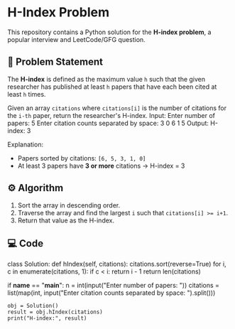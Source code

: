 # H-Index Problem
This repository contains a Python solution for the **H-index problem**, a popular interview and LeetCode/GFG question.

## 📌 Problem Statement
The **H-index** is defined as the maximum value `h` such that the given researcher has published at least `h` papers that have each been cited at least `h` times.

Given an array `citations` where `citations[i]` is the number of citations for the `i-th` paper, return the researcher's H-index.
Input:
Enter number of papers: 5
Enter citation counts separated by space: 3 0 6 1 5
Output:
H-index: 3

Explanation:
- Papers sorted by citations: `[6, 5, 3, 1, 0]`  
- At least 3 papers have **3 or more** citations → H-index = 3
## ⚙️ Algorithm
1. Sort the array in descending order.
2. Traverse the array and find the largest `i` such that `citations[i] >= i+1`.
3. Return that value as the H-index.
## 💻 Code

class Solution:
    def hIndex(self, citations):
        citations.sort(reverse=True)
        for i, c in enumerate(citations, 1):
            if c < i:
                return i - 1
        return len(citations)


if __name__ == "__main__":
    n = int(input("Enter number of papers: "))
    citations = list(map(int, input("Enter citation counts separated by space: ").split()))

    obj = Solution()
    result = obj.hIndex(citations)
    print("H-index:", result)

